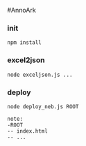 #AnnoArk
### init
```
npm install
```
### excel2json
```
node exceljson.js ...
```
### deploy
```
node deploy_neb.js ROOT

note:
-ROOT
-- index.html
-- ...
```
